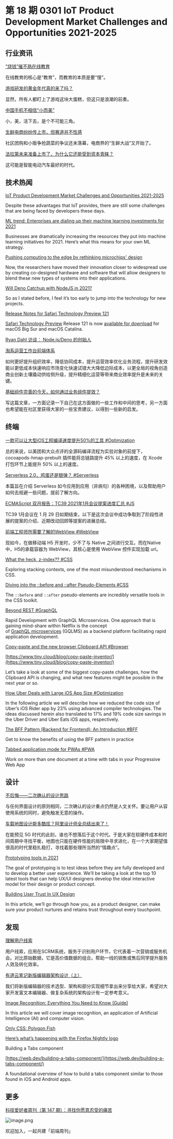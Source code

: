 # 第 18 期 0301 IoT Product Development Market Challenges and Opportunities 2021-2025
## 行业资讯
[“烧钱”催不熟在线教育](https://mp.weixin.qq.com/s/HID_5_83F3omEXzm8_bz7Q)

在线教育的核心是“教育”，而教育的本质是要“慢”。 

[游戏研发的黄金年代真的来了吗？](https://mp.weixin.qq.com/s/DlT4jwF-j6gzj_I3J9QYEA)

显然，所有人都盯上了游戏这块大蛋糕，但这只是浪潮的前奏。

[中国手机不相信“小而美”](https://mp.weixin.qq.com/s/rmqgSaciasFDAKYTIjp8IQ)

小，美，活下去，是个不可能三角。

[生鲜电商纷纷传上市，但赛道并不性感](https://mp.weixin.qq.com/s/aZOBYDN5oIRX6BtPvItzzw)

社区团购和小贩争抢蔬菜的争议还未落幕，电商界的“生鲜大战”又开始了。

[法拉第未来准备上市了，为什么它还能受到资本青睐？](http://www.geekpark.net/news/274255)

这可能是智能电动汽车最好的时代。


## 技术热闻
[IoT Product Development Market Challenges and Opportunities 2021-2025](https://iotbusinessnews.com/2021/02/24/78101-iot-product-development-market-challenges-and-opportunities-2021-2025/)

Despite these advantages that IoT provides, there are still some challenges that are being faced by developers these days.

[ML trend: Enterprises are dialing up their machine learning investments for 2021](https://algorithmia.com/blog/ml-trend-enterprises-are-dialing-up-their-machine-learning-investments-for-2021)

Businesses are dramatically increasing the resources they put into machine learning initiatives for 2021. Here’s what this means for your own ML strategy.

[Pushing computing to the edge by rethinking microchips' design](https://www.sciencedaily.com/releases/2021/02/210224143612.htm)

Now, the researchers have moved their innovation closer to widespread use by creating co-designed hardware and software that will allow designers to blend these new types of systems into their applications.

[Will Deno Catchup with NodeJS in 2021?](https://blog.bitsrc.io/will-deno-catchup-with-nodejs-in-2021-7ab758429647)

So as I stated before, I feel it’s too early to jump into the technology for new projects.

[Release Notes for Safari Technology Preview 121](https://webkit.org/blog/11555/release-notes-for-safari-technology-preview-121/)

[Safari Technology Preview](https://webkit.org/blog/6017/introducing-safari-technology-preview/) Release 121 is now [available for download](https://webkit.org/downloads/) for macOS Big Sur and macOS Catalina.

[Ryan Dahl 访谈： Node.js/Deno 的创始人](https://mp.weixin.qq.com/s/Ect6ZVAoJ0-i1F8aVeqlcA)


[淘系运营工作台前端体系](https://mp.weixin.qq.com/s/czCotMCdUdRhvkye9mFXbw)

如何更好提升组织效率，降低协同成本，提升运营效率优化业务流程，提升研发效能以更低成本快速响应市场变化快速试错大大降低边际成本，以更全局的视角创造商业创新土壤撬动供给侧升级，提升精细化运营等带来商业效率提升是未来的关键。

[基础组件完善的今天，如何通过业务组件提效？](https://mp.weixin.qq.com/s/OKsEDJ6r9MPSNi91S757cg)

写这篇文章，一方面记录一下自己在这方面做的一些工作和中间的思考，另一方面也希望能在社区里获得大家的一些宝贵建议，以得到一些新的启发。

## 终端
[一款可以让大型iOS工程编译速度提升50%的工具 #Optimization](https://tech.meituan.com/2021/02/25/cocoapods-hmap-prebuilt.html)

总的来说，以美团和大众点评的全源码编译流程为实验对象的前提下，cocoapods-hmap-prebuilt 插件能将总链路提升 45% 以上的速度，在 Xcode 打包环节上能提升 50% 以上的速度。

[Serverless 2.0，鸡蛋还是银弹？ #Serverless](https://mp.weixin.qq.com/s/CLlQgj2kCvDAym88kLILIA)

本篇旨在介绍 Serverless 如今应用到应用（非病句）的各种困境，以及帮助用户如何去规避一些问题，提前了解方向。

[ECMAScript 双月报告：TC39 2021年1月会议提案进度汇总 #JS](https://mp.weixin.qq.com/s/D3VdgiRRxeG6Un3HYU1Enw)

TC39 1月会议在 1 月 29 日如期结束，以下是这次会议中成功争取到了阶段性进展的提案的介绍、近期改动回顾等提案的进展总结。

[前端工程师所需要了解的WebView #WebView](https://mp.weixin.qq.com/s/PipKSnMQaTBhE5kSwG3DVQ)

现如今，在做移动端 H5 开发时，少不了与 Native 之间进行交互。而在Native中，H5的承载容器为 WebView，其核心是使用 WebView 控件实现加载 url。

[What the heck, z-index?? #CSS](https://www.joshwcomeau.com/css/stacking-contexts/)

Exploring stacking contexts, one of the most misunderstood mechanisms in CSS.

[Diving into the ::before and ::after Pseudo-Elements #CSS](https://codersblock.com/blog/diving-into-the-before-and-after-pseudo-elements)

The `::before` and `::after` pseudo-elements are incredibly versatile tools in the CSS toolkit.

[Beyond REST #GraphQL](https://netflixtechblog.com/beyond-rest-1b76f7c20ef6)

Rapid Development with GraphQL Microservices. One approach that is gaining mind-share within Netflix is the concept of [GraphQL](https://dev.to/mrfrontend/graphql-microservices-architecture-by-apollo-1m75)[ ](https://dev.to/mrfrontend/graphql-microservices-architecture-by-apollo-1m75)[microservices](https://dev.to/mrfrontend/graphql-microservices-architecture-by-apollo-1m75) (GQLMS) as a backend platform facilitating rapid application development.

[Copy-paste and the new browser Clipboard API #Browser](https://www.tiny.cloud/blog/new-async-clipboard-api/)


[https://www.tiny.cloud/blog/copy-paste-inventor/](https://www.tiny.cloud/blog/copy-paste-inventor/)

Let’s take a look at some of the biggest copy-paste challenges, how the Clipboard API is changing, and what new features might be possible in the next year or so.

[How Uber Deals with Large iOS App Size #Optimization](https://eng.uber.com/how-uber-deals-with-large-ios-app-size/)

In the following article we will describe how we reduced the code size of Uber’s iOS Rider app by 23% using advanced compiler technologies. The ideas discussed herein also translated to 17% and 19% code size savings in the Uber Driver and Uber Eats iOS apps, respectively.

[The BFF Pattern (Backend for Frontend): An Introduction #BFF](https://blog.bitsrc.io/bff-pattern-backend-for-frontend-an-introduction-e4fa965128bf)

Get to know the benefits of using the BFF pattern in practice

[Tabbed application mode for PWAs #PWA](https://web.dev/tabbed-application-mode/)

Work on more than one document at a time with tabs in your Progressive Web App

## 设计
[不后悔——二次确认的设计思路](https://mp.weixin.qq.com/s/CPqSjGoPJ8_lPnOBPClr6A)

与任何界面设计的原则相同，二次确认的设计重点仍然是人文关怀。要让用户从容使用系统的同时，避免触发无意的操作。

[车载地图设计能多酷炫？阿里设计师全总结出来了！](https://www.uisdc.com/map-design-3)

在能预见 5G 时代的此刻，谁也不想落后于这个时代。于是大家在软硬件成本和时间周期中寻找平衡，地图也只能在硬件性能的局限中寻求进化，在一个大家期望值很高的时代里稳扎稳打，寻找着那些理所当然的“情趣点”。

[Prototyping tools in 2021](https://uxplanet.org/prototyping-tools-in-2021-48bb0160ecc3)

The goal of prototyping is to test ideas before they are fully developed and to develop a better user experience. We’ll be taking a look at the top 10 latest tools that can help UX/UI designers develop the ideal interactive model for their design or product concept.

[Building User Trust In UX Design](https://www.smashingmagazine.com/2021/02/building-user-trust-in-ux-design/)

In this article, we’ll go through how you, as a product designer, can make sure your product nurtures and retains trust throughout every touchpoint.

## 发现
[理解用户线索](https://mp.weixin.qq.com/s/TQp13lY5olQ9gTgEnvqAPw)

用户线索，应用在SCRM系统，服务于识别用户环节，它代表着一次营销或服务机会。对比原始数据，它是高价值数据的组合。帮助一线的销售或售后同学提升服务人效及转化效率。

[有道云笔记新版编辑器架构设计（上）](https://zhuanlan.zhihu.com/p/345895871)

我们将新版编辑器的技术选型、架构和部分实现细节拿出来分享给大家，希望对大家开发富文本编辑器、做复杂系统的架构设计有一定参考意义。

[Image Recognition: Everything You Need to Know (Guide)](https://viso.ai/deep-learning/image-recognition/)

In this article we will cover image recognition, an application of Artificial Intelligence (AI) and computer vision.

[Only CSS: Polygon Fish](https://codepen.io/YusukeNakaya/pen/WNopRwX)


[Here’s what’s happening with the Firefox Nightly logo](https://hacks.mozilla.org/2021/02/heres-whats-happening-with-the-firefox-nightly-logo/)


Building a Tabs component


[https://web.dev/building-a-tabs-component/](https://web.dev/building-a-tabs-component/)

A foundational overview of how to build a tabs component similar to those found in iOS and Android apps.

## 更多
[科技爱好者周刊（第 147 期）：寻找你愿意忍受的痛苦](http://www.ruanyifeng.com/blog/2021/02/weekly-issue-147.html)

![image.png](https://cdn.nlark.com/yuque/0/2020/png/85771/1605930034828-7fc81343-651f-4a15-8465-eebe5a23cf61.png#align=left&display=inline&height=31&margin=%5Bobject%20Object%5D&name=image.png&originHeight=90&originWidth=2186&size=14325&status=done&style=none&width=746)


欢迎加入，一起共建「前端周刊」


